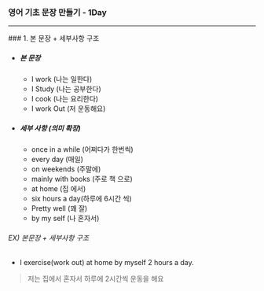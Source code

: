 ### 영어 기초 문장 만들기 - 1Day
<hr/>
### 1. 본 문장 + 세부사항 구조

* ##### 본 문장
  * I work  (나는 일한다)
  * I Study (나는 공부한다)
  * I cook  (나는 요리한다)
  * I work Out (저 운동해요)


* ##### 세부 사항 (의미 확장)
  - once in a while (어쩌다가 한번씩)
  - every day (매일)
  - on weekends (주말에)
  - mainly with books (주로 책 으로)
  - at home (집 에서)
  - six hours a day(하루에 6시간 씩)
  - Pretty well (꽤 잘)
  - by my self (나 혼자서)

###### EX) 본문장 + 세부사항 구조
  * I exercise(work out) at home by myself 2 hours a day.
> 저는 집에서 혼자서 하루에 2시간씩 운동을 해요
